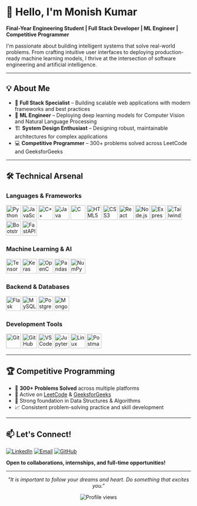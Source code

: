 # 👋 Hello, I'm Monish Kumar

**Final-Year Engineering Student | Full Stack Developer | ML Engineer | Competitive Programmer**

I'm passionate about building intelligent systems that solve real-world problems. From crafting intuitive user interfaces to deploying production-ready machine learning models, I thrive at the intersection of software engineering and artificial intelligence.

---

## 💡 About Me

- 🚀 **Full Stack Specialist** – Building scalable web applications with modern frameworks and best practices
- 🤖 **ML Engineer** – Deploying deep learning models for Computer Vision and Natural Language Processing
- 🏗️ **System Design Enthusiast** – Designing robust, maintainable architectures for complex applications
- 💻 **Competitive Programmer** – 300+ problems solved across LeetCode and GeeksforGeeks

---

## 🛠️ Technical Arsenal

### Languages & Frameworks
<p align="left">
  <img src="https://cdn.jsdelivr.net/gh/devicons/devicon/icons/python/python-original.svg" title="Python" alt="Python" width="40" height="40"/>
  <img src="https://cdn.jsdelivr.net/gh/devicons/devicon/icons/javascript/javascript-original.svg" title="JavaScript" alt="JavaScript" width="40" height="40"/>
  <img src="https://cdn.jsdelivr.net/gh/devicons/devicon/icons/cplusplus/cplusplus-original.svg" title="C++" alt="C++" width="40" height="40"/>
  <img src="https://cdn.jsdelivr.net/gh/devicons/devicon/icons/java/java-original.svg" title="Java" alt="Java" width="40" height="40"/>
  <img src="https://cdn.jsdelivr.net/gh/devicons/devicon/icons/c/c-original.svg" title="C" alt="C" width="40" height="40"/>
  <img src="https://cdn.jsdelivr.net/gh/devicons/devicon/icons/html5/html5-original.svg" title="HTML5" alt="HTML5" width="40" height="40"/>
  <img src="https://cdn.jsdelivr.net/gh/devicons/devicon/icons/css3/css3-original.svg" title="CSS3" alt="CSS3" width="40" height="40"/>
  <img src="https://cdn.jsdelivr.net/gh/devicons/devicon/icons/react/react-original.svg" title="React" alt="React" width="40" height="40"/>
  <img src="https://cdn.jsdelivr.net/gh/devicons/devicon/icons/nodejs/nodejs-original.svg" title="Node.js" alt="Node.js" width="40" height="40"/>
  <img src="https://cdn.jsdelivr.net/gh/devicons/devicon/icons/express/express-original.svg" title="Express" alt="Express" width="40" height="40"/>
  <img src="https://cdn.jsdelivr.net/gh/devicons/devicon/icons/tailwindcss/tailwindcss-original.svg" title="Tailwind CSS" alt="Tailwind CSS" width="40" height="40"/>
  <img src="https://cdn.jsdelivr.net/gh/devicons/devicon/icons/bootstrap/bootstrap-original.svg" title="Bootstrap" alt="Bootstrap" width="40" height="40"/>
  <img src="https://cdn.jsdelivr.net/gh/devicons/devicon/icons/fastapi/fastapi-original.svg" title="FastAPI" alt="FastAPI" width="40" height="40"/>
</p>

### Machine Learning & AI
<p align="left">
  <img src="https://cdn.jsdelivr.net/gh/devicons/devicon/icons/tensorflow/tensorflow-original.svg" title="TensorFlow" alt="TensorFlow" width="40" height="40"/>
  <img src="https://cdn.jsdelivr.net/gh/devicons/devicon/icons/keras/keras-original.svg" title="Keras" alt="Keras" width="40" height="40"/>
  <img src="https://cdn.jsdelivr.net/gh/devicons/devicon/icons/opencv/opencv-original.svg" title="OpenCV" alt="OpenCV" width="40" height="40"/>
  <img src="https://cdn.jsdelivr.net/gh/devicons/devicon/icons/pandas/pandas-original.svg" title="Pandas" alt="Pandas" width="40" height="40"/>
  <img src="https://cdn.jsdelivr.net/gh/devicons/devicon/icons/numpy/numpy-original.svg" title="NumPy" alt="NumPy" width="40" height="40"/>
</p>

### Backend & Databases
<p align="left">
  <img src="https://cdn.jsdelivr.net/gh/devicons/devicon/icons/flask/flask-original.svg" title="Flask" alt="Flask" width="40" height="40"/>
  <img src="https://cdn.jsdelivr.net/gh/devicons/devicon/icons/mysql/mysql-original.svg" title="MySQL" alt="MySQL" width="40" height="40"/>
  <img src="https://cdn.jsdelivr.net/gh/devicons/devicon/icons/postgresql/postgresql-original.svg" title="PostgreSQL" alt="PostgreSQL" width="40" height="40"/>
  <img src="https://cdn.jsdelivr.net/gh/devicons/devicon/icons/mongodb/mongodb-original.svg" title="MongoDB" alt="MongoDB" width="40" height="40"/>
</p>

### Development Tools
<p align="left">
  <img src="https://cdn.jsdelivr.net/gh/devicons/devicon/icons/git/git-original.svg" title="Git" alt="Git" width="40" height="40"/>
  <img src="https://cdn.jsdelivr.net/gh/devicons/devicon/icons/github/github-original.svg" title="GitHub" alt="GitHub" width="40" height="40"/>
  <img src="https://cdn.jsdelivr.net/gh/devicons/devicon/icons/vscode/vscode-original.svg" title="VS Code" alt="VS Code" width="40" height="40"/>
  <img src="https://cdn.jsdelivr.net/gh/devicons/devicon/icons/jupyter/jupyter-original.svg" title="Jupyter Notebook" alt="Jupyter" width="40" height="40"/>
  <img src="https://cdn.jsdelivr.net/gh/devicons/devicon/icons/linux/linux-original.svg" title="Linux" alt="Linux" width="40" height="40"/>
  <img src="https://www.vectorlogo.zone/logos/getpostman/getpostman-icon.svg" title="Postman" alt="Postman" width="40" height="40"/>
</p>

---

## 🏆 Competitive Programming

- 💪 **300+ Problems Solved** across multiple platforms
- 🎯 Active on [LeetCode](https://leetcode.com/monishkumar3499) & [GeeksforGeeks](https://auth.geeksforgeeks.org/user/monishkumar3499)
- 🧩 Strong foundation in Data Structures & Algorithms
- 📈 Consistent problem-solving practice and skill development

---

## 📫 Let's Connect!

<p align="left">
  <a href="https://www.linkedin.com/in/monishkumar-v/"><img src="https://img.shields.io/badge/LinkedIn-0077B5?style=for-the-badge&logo=linkedin&logoColor=white" alt="LinkedIn"/></a>
  <a href="mailto:monishkumar3499@gmail.com"><img src="https://img.shields.io/badge/Email-D14836?style=for-the-badge&logo=gmail&logoColor=white" alt="Email"/></a>
  <a href="https://github.com/monishkumar3499"><img src="https://img.shields.io/badge/GitHub-100000?style=for-the-badge&logo=github&logoColor=white" alt="GitHub"/></a>
</p>

**Open to collaborations, internships, and full-time opportunities!**

---

<p align="center">
  <i>"It is important to follow your dreams and heart. Do something that excites you."</i>
</p>

<p align="center">
  <img src="https://komarev.com/ghpvc/?username=monishkumar3499&color=blueviolet&style=flat-square&label=Profile+Views" alt="Profile views"/>
</p>
